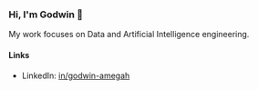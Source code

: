 ### Hi, I'm Godwin 👋

My work focuses on Data and Artificial Intelligence engineering.  

#### Links  
- LinkedIn: [in/godwin-amegah](https://www.linkedin.com/in/godwin-amegah)
